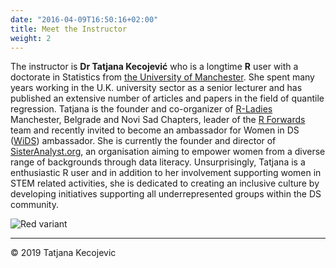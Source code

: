 ```yaml
---
date: "2016-04-09T16:50:16+02:00"
title: Meet the Instructor
weight: 2
---
```


The instructor is **Dr Tatjana Kecojević** who is a longtime **R** user with a doctorate in Statistics from [the University of Manchester](https://www.manchester.ac.uk/). She spent many years working in the U.K. university sector as a senior lecturer and has published an extensive number of articles and papers in the field of quantile regression. Tatjana is the founder and co-organizer of [R-Ladies](https://rladies.org) Manchester, Belgrade and Novi Sad Chapters, leader of the [R Forwards](https://forwards.github.io) team and recently invited to become an ambassador for Women in DS ([WiDS](https://www.widsconference.org)) ambassador. She is currently the founder and director of [SisterAnalyst.org](https://sisteranalyst.org), an organisation aiming to empower women from a diverse range of backgrounds through data literacy. Unsurprisingly, Tatjana is a enthusiastic R user and in addition to her involvement supporting women in STEM related activities, she is dedicated to creating an inclusive culture by developing initiatives supporting all underrepresented groups within the DS community.   

![Red variant](/general/Instructor/images/IMG_0232.jpg?width=40pc)


-----------------------------
© 2019 Tatjana Kecojevic
